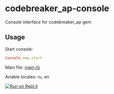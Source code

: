 # codebreaker_ap-console
Console interface for codebreaker_ap gem
## Usage

Start console:
```ruby
Console.new.start
```
Main file: [main.rb](/main.rb)

Aviable locales: ru, en

[![Run on Repl.it](https://repl.it/badge/github/andrewpetrenko1/codebreaker_ap-console)](https://repl.it/github/andrewpetrenko1/codebreakerap-console)